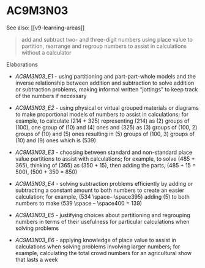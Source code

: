 
# AC9M3N03 

See also: [[v9-learning-areas]]

> add and subtract two- and three-digit numbers using place value to partition, rearrange and regroup numbers to assist in calculations without a calculator

Elaborations


- _AC9M3N03_E1_ - using partitioning and part-part-whole models and the inverse relationship between addition and subtraction to solve addition or subtraction problems, making informal written “jottings” to keep track of the numbers if necessary

- _AC9M3N03_E2_ - using physical or virtual grouped materials or diagrams to make proportional models of numbers to assist in calculations; for example, to calculate \(214 + 325\) representing \(214\) as \(2\) groups of \(100\), one group of \(10\) and \(4\) ones and \(325\) as \(3\) groups of \(100, 2\) groups of \(10\) and \(5\) ones resulting in \(5\) groups of \(100, 3\) groups of \(10\) and \(9\) ones which is \(539\)

- _AC9M3N03_E3_ - choosing between standard and non-standard place value partitions to assist with calculations; for example, to solve \(485 + 365\), thinking of \(365\) as \(350 + 15\), then adding the parts, \(485 + 15 = 500\), \(500 + 350 = 850\)

- _AC9M3N03_E4_ - solving subtraction problems efficiently by adding or subtracting a constant amount to both numbers to create an easier calculation; for example, \(534 \space– \space395\) adding \(5\) to both numbers to make \(539 \space – \space400 = 139\)

- _AC9M3N03_E5_ - justifying choices about partitioning and regrouping numbers in terms of their usefulness for particular calculations when solving problems

- _AC9M3N03_E6_ - applying knowledge of place value to assist in calculations when solving problems involving larger numbers; for example, calculating the total crowd numbers for an agricultural show that lasts a week

